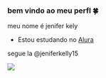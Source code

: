 ### bem vindo ao meu perfl 🍀

meu nome é jenifer kely

- Estou estudando no [Alura](https://www.alura.com.br)

segue la @jeniferkelly15

![](https://media.tenor.com/tBKkt93p75kAAAAM/dogs-funny.gif)
